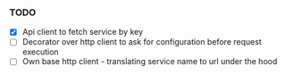 ### TODO

- [x] Api client to fetch service by key
- [ ] Decorator over http client to ask for configuration before request execution
- [ ] Own base http client - translating service name to url under the hood
